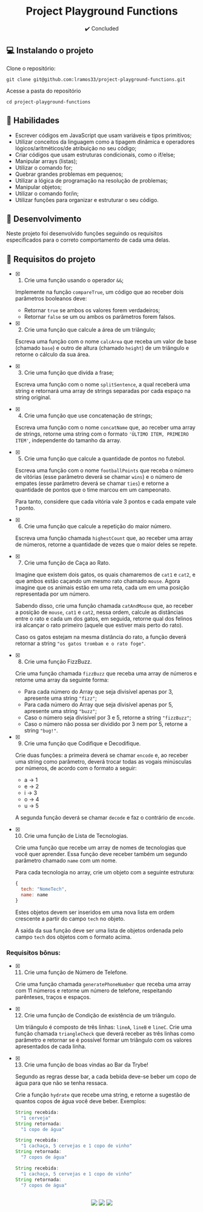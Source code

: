 <h1 align="center">Project Playground Functions</h1>

<p align="center">✔️ Concluded</p>

## 💻 Instalando o projeto

Clone o repositório:

```
git clone git@github.com:lramos33/project-playground-functions.git
```

Acesse a pasta do repositório

```
cd project-playground-functions
```

## 🚀 Habilidades

- Escrever códigos em JavaScript que usam variáveis e tipos primitivos;
- Utilizar conceitos da linguagem como a tipagem dinâmica e operadores lógicos/aritméticos/de atribuição no seu código;
- Criar códigos que usam estruturas condicionais, como o if/else;
- Manipular arrays (listas);
- Utilizar o comando for;
- Quebrar grandes problemas em pequenos;
- Utilizar a lógica de programação na resolução de problemas;
- Manipular objetos;
- Utilizar o comando for/in;
- Utilizar funções para organizar e estruturar o seu código.

## 🔧 Desenvolvimento

Neste projeto foi desenvolvido funções seguindo os requisitos especificados para o correto comportamento de cada uma delas.

## 📝 Requisitos do projeto

- [x] 1. Crie uma função usando o operador `&&`;

  Implemente na função `compareTrue`, um código que ao receber dois parâmetros booleanos deve:
    - Retornar `true` se ambos os valores forem verdadeiros;
    - Retornar `false` se um ou ambos os parâmetros forem falsos.

- [x] 2. Crie uma função que calcule a área de um triângulo;

  Escreva uma função com o nome `calcArea` que receba um valor de base (chamado `base`) e outro de altura (chamado `height`) de um triângulo e retorne o cálculo da sua área.

- [x] 3. Crie uma função que divida a frase;

  Escreva uma função com o nome `splitSentence`, a qual receberá uma string e retornará uma array de strings separadas por cada espaço na string original.

- [x] 4. Crie uma função que use concatenação de strings;

  Escreva uma função com o nome `concatName` que, ao receber uma array de strings, retorne uma string com o formato `'ÚLTIMO ITEM, PRIMEIRO ITEM'`, independente do tamanho da array.

- [x] 5. Crie uma função que calcule a quantidade de pontos no futebol.

  Escreva uma função com o nome `footballPoints` que receba o número de vitórias (esse parâmetro deverá se chamar `wins`) e o número de empates (esse parâmetro deverá se chamar `ties`) e retorne a quantidade de pontos que o time marcou em um campeonato.

  Para tanto, considere que cada vitória vale 3 pontos e cada empate vale 1 ponto.
  
- [x] 6. Crie uma função que calcule a repetição do maior número.

  Escreva uma função chamada `highestCount` que, ao receber uma array de números, retorne a quantidade de vezes que o maior deles se repete.

- [x] 7. Crie uma função de Caça ao Rato.

  Imagine que existem dois gatos, os quais chamaremos de `cat1` e `cat2`, e que ambos estão caçando um mesmo rato chamado `mouse`. Agora imagine que os animais estão em uma reta, cada um em uma posição representada por um número.

  Sabendo disso, crie uma função chamada `catAndMouse` que, ao receber a posição de `mouse`, `cat1` e `cat2`, nessa ordem, calcule as distâncias entre o rato e cada um dos gatos, em seguida, retorne qual dos felinos irá alcançar o rato primeiro (aquele que estiver mais perto do rato).
  
  Caso os gatos estejam na mesma distância do rato, a função deverá retornar a string `"os gatos trombam e o rato foge"`.

- [x] 8. Crie uma função FizzBuzz.

  Crie uma função chamada `fizzBuzz` que receba uma array de números e retorne uma array da seguinte forma:
    - Para cada número do Array que seja divisível apenas por 3, apresente uma string `"fizz"`;
    - Para cada número do Array que seja divisível apenas por 5, apresente uma string `"buzz"`;
    - Caso o número seja divisível por 3 e 5, retorne a string `"fizzBuzz"`;
    - Caso o número não possa ser dividido por 3 nem por 5, retorne a string `"bug!"`.

- [x] 9. Crie uma função que Codifique e Decodifique.

  Crie duas funções: a primeira deverá se chamar `encode` e, ao receber uma string como parâmetro, deverá trocar todas as vogais minúsculas por números, de acordo com o formato a seguir:
    - a -> 1
    - e -> 2
    - i -> 3
    - o -> 4
    - u -> 5

  A segunda função deverá se chamar `decode` e faz o contrário de `encode`.

- [x] 10. Crie uma função de Lista de Tecnologias.

  Crie uma função que recebe um array de nomes de tecnologias que você quer aprender. Essa função deve receber também um segundo parâmetro chamado `name` com um nome.
  
  Para cada tecnologia no array, crie um objeto com a seguinte estrutura:

  ```js
  {
    tech: "NomeTech",
    name: name
  }
  ``` 

  Estes objetos devem ser inseridos em uma nova lista em ordem crescente a partir do campo `tech` no objeto.

  A saída da sua função deve ser uma lista de objetos ordenada pelo campo `tech` dos objetos com o formato acima.

### Requisitos bônus:

- [x] 11. Crie uma função de Número de Telefone.

  Crie uma função chamada `generatePhoneNumber` que receba uma array com 11 números e retorne um número de telefone, respeitando parênteses, traços e espaços.

- [x] 12. Crie uma função de Condição de existência de um triângulo.

  Um triângulo é composto de três linhas: `lineA`, `lineB` e `lineC`. Crie uma função chamada `triangleCheck` que deverá receber as três linhas como parâmetro e retornar se é possível formar um triângulo com os valores apresentados de cada linha.

- [x] 13. Crie uma função de boas vindas ao Bar da Trybe!

  Segundo as regras desse bar, a cada bebida deve-se beber um copo de água para que não se tenha ressaca.
  
  Crie a função `hydrate` que recebe uma string, e retorne a sugestão de quantos copos de água você deve beber. Exemplos:
  
  ```js
  String recebida:
    "1 cerveja"
  String retornada:
    "1 copo de água"
  ``` 
  ```js
  String recebida:
    "1 cachaça, 5 cervejas e 1 copo de vinho"
  String retornada:
    "7 copos de água"
  ``` 
  ```js
  String recebida:
    "1 cachaça, 5 cervejas e 1 copo de vinho"
  String retornada:
    "7 copos de água"
  ``` 

##

<div align="center">
  <img src="https://shields.io/github/repo-size/lramos33/project-playground-functions">
  <img src="https://shields.io/github/languages/top/lramos33/project-playground-functions">
  <img src="https://shields.io/github/last-commit/lramos33/project-playground-functions">
</div>
